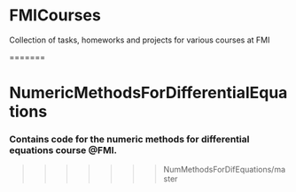 # FMICourses
Collection of tasks, homeworks and projects for various courses at FMI 


=======
# NumericMethodsForDifferentialEquations

### Contains code for the numeric methods for differential equations course @FMI.
>>>>>>> NumMethodsForDifEquations/master
